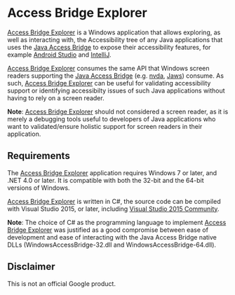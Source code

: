 # Access Bridge Explorer

[Access Bridge Explorer](https://github.com/google/access-bridge-explorer) is
a Windows application that allows exploring, as well as interacting with, the
Accessibility tree of any Java applications that uses the
[Java Access Bridge](https://www.google.com/?gws_rd=ssl#q=java+access+bridge)
to expose their accessibility features, for example
[Android Studio](http://developer.android.com/sdk/index.html) and
[IntelliJ](https://www.jetbrains.com/idea/).

[Access Bridge Explorer](https://github.com/google/access-bridge-explorer)
consumes the same API that Windows screen readers supporting the
[Java Access Bridge](https://www.google.com/?gws_rd=ssl#q=java+access+bridge)
(e.g. [nvda](http://www.nvaccess.org/),
[Jaws](http://www.freedomscientific.com/Products/Blindness/JAWS)) consume.
As such, [Access Bridge Explorer](https://github.com/google/access-bridge-explorer)
can be useful for validating accessibility support or identifying accessibilty
issues of such Java applications without having to rely on a screen reader.

**Note**: [Access Bridge Explorer](https://github.com/google/access-bridge-explorer)
should not considered a screen reader, as it is merely a debugging tools
useful to developers of Java applications who want to validated/ensure
holistic support for screen readers in their application.


## Requirements

The [Access Bridge Explorer](https://github.com/google/access-bridge-explorer)
application requires Windows 7 or later, and .NET 4.0 or later.
It is compatible with both the 32-bit and the 64-bit versions of Windows.

[Access Bridge Explorer](https://github.com/google/access-bridge-explorer)
is written in C#, the source code can be compiled with Visual Studio 2015,
or later, including [Visual Studio 2015 Community](https://www.visualstudio.com/en-us/products/visual-studio-community-vs.aspx).

**Note**: The choice of C# as the programming language to implement
[Access Bridge Explorer](https://github.com/google/access-bridge-explorer)
was justified as a good compromise between ease of development and
ease of interacting with the Java Access Bridge native DLLs
(WindowsAccessBridge-32.dll and WindowsAccessBridge-64.dll).

## Disclaimer

This is not an official Google product.
